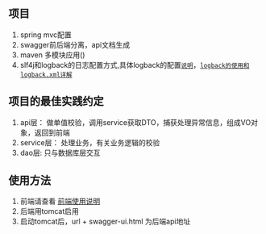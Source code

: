 ## 项目

1. spring mvc配置
2. swagger前后端分离，api文档生成
3. maven 多模块应用()
4. slf4j和logback的日志配置方式,具体logback的配置[`说明`](http://blog.csdn.net/qq_25673113/article/details/74571574)，[`logback的使用和logback.xml详解`](http://www.cnblogs.com/warking/p/5710303.html)



## 项目的最佳实践约定
1. api层：
做单值校验，调用service获取DTO，捕获处理异常信息，组成VO对象，返回到前端
2. service层：
处理业务，有关业务逻辑的校验
3. dao层:
只与数据库层交互



## 使用方法
1. 前端请查看 [前端使用说明](https://github.com/lkj41110/dome_ssm_test/blob/master/dome_admin/page/README.md)
2. 后端用tomcat启用
3. 启动tomcat后，url + swagger-ui.html  为后端api地址